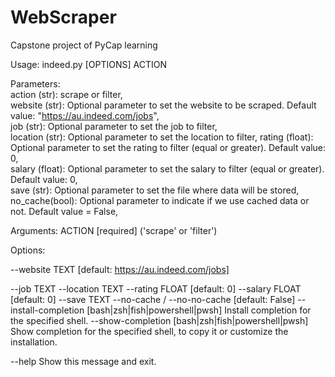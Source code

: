 # WebScraper
Capstone project of PyCap learning

Usage: indeed.py [OPTIONS] ACTION

  Parameters:     
  action (str): scrape or filter,     
  website (str): Optional parameter to set the website to be scraped. Default value: "https://au.indeed.com/jobs",     
  job (str): Optional parameter to set the job to filter,     
  location (str): Optional parameter to set the location to filter, 
  rating (float): Optional parameter to set the rating to filter (equal or greater). Default value: 0,     
  salary (float): Optional parameter to set the salary to filter (equal or greater). Default value: 0,  
  save (str): Optional parameter to set the file where data will be stored,     
  no_cache(bool): Optional parameter to indicate if we use cached data or not. Default value = False,

Arguments:
  ACTION  [required] ('scrape' or 'filter')

Options:
  
  --website TEXT                  [default: https://au.indeed.com/jobs]
  
  --job TEXT
  --location TEXT
  --rating FLOAT                  [default: 0]
  --salary FLOAT                  [default: 0]
  --save TEXT
  --no-cache / --no-no-cache      [default: False]
  --install-completion [bash|zsh|fish|powershell|pwsh]
                                  Install completion for the specified shell.
  --show-completion [bash|zsh|fish|powershell|pwsh]
                                  Show completion for the specified shell, to
                                  copy it or customize the installation.

  --help                          Show this message and exit.
